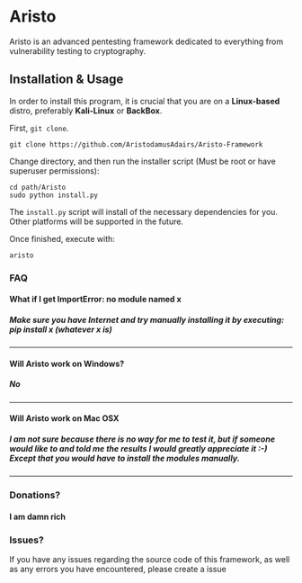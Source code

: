 # Aristo
Aristo is an advanced pentesting framework dedicated to everything from vulnerability testing to cryptography.

## Installation & Usage

In order to install this program, it is crucial that you are on a __Linux-based__ distro, preferably __Kali-Linux__ or __BackBox__.

First, `git clone`.

    git clone https://github.com/AristodamusAdairs/Aristo-Framework

Change directory, and then run the installer script (Must be root or have superuser permissions):

    cd path/Aristo
    sudo python install.py

The `install.py` script will install of the necessary dependencies for you. Other platforms will be supported in the future.

Once finished, execute with:

    aristo


### FAQ
#### What if I get ImportError: no module named x
##### Make sure you have Internet and try manually installing it by executing: pip install x (whatever x is)
---------------------------
#### Will Aristo work on Windows?
##### No
---------------------------
#### Will Aristo work on Mac OSX
##### I am not sure because there is no way for me to test it, but if someone would like to and told me the results I would greatly appreciate it :-) Except that you would have to install the modules manually.
---------------------------

### Donations?
#### I am damn rich

### Issues?

If you have any issues regarding the source code of this framework, as well as any errors you have encountered, please create a issue
